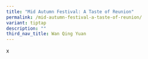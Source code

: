 ```yaml
---
title: "Mid Autumn Festival: A Taste of Reunion"
permalink: /mid-autumn-festival-a-taste-of-reunion/
variant: tiptap
description: ""
third_nav_title: Wan Qing Yuan
---
```

<p>x</p>
